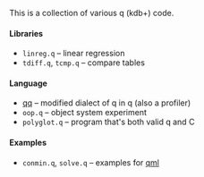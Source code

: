 This is a collection of various q (kdb+) code.

#### Libraries

* `linreg.q` – linear regression
* `tdiff.q`, `tcmp.q` – compare tables

#### Language

* [qq](qq) – modified dialect of q in q (also a profiler)
* `oop.q` – object system experiment
* `polyglot.q` – program that's both valid q and C

#### Examples

* `conmin.q`, `solve.q` – examples for [qml](https://github.com/zholos/qml)
